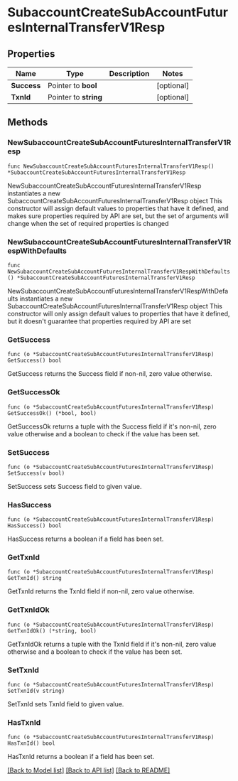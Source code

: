 # SubaccountCreateSubAccountFuturesInternalTransferV1Resp

## Properties

Name | Type | Description | Notes
------------ | ------------- | ------------- | -------------
**Success** | Pointer to **bool** |  | [optional] 
**TxnId** | Pointer to **string** |  | [optional] 

## Methods

### NewSubaccountCreateSubAccountFuturesInternalTransferV1Resp

`func NewSubaccountCreateSubAccountFuturesInternalTransferV1Resp() *SubaccountCreateSubAccountFuturesInternalTransferV1Resp`

NewSubaccountCreateSubAccountFuturesInternalTransferV1Resp instantiates a new SubaccountCreateSubAccountFuturesInternalTransferV1Resp object
This constructor will assign default values to properties that have it defined,
and makes sure properties required by API are set, but the set of arguments
will change when the set of required properties is changed

### NewSubaccountCreateSubAccountFuturesInternalTransferV1RespWithDefaults

`func NewSubaccountCreateSubAccountFuturesInternalTransferV1RespWithDefaults() *SubaccountCreateSubAccountFuturesInternalTransferV1Resp`

NewSubaccountCreateSubAccountFuturesInternalTransferV1RespWithDefaults instantiates a new SubaccountCreateSubAccountFuturesInternalTransferV1Resp object
This constructor will only assign default values to properties that have it defined,
but it doesn't guarantee that properties required by API are set

### GetSuccess

`func (o *SubaccountCreateSubAccountFuturesInternalTransferV1Resp) GetSuccess() bool`

GetSuccess returns the Success field if non-nil, zero value otherwise.

### GetSuccessOk

`func (o *SubaccountCreateSubAccountFuturesInternalTransferV1Resp) GetSuccessOk() (*bool, bool)`

GetSuccessOk returns a tuple with the Success field if it's non-nil, zero value otherwise
and a boolean to check if the value has been set.

### SetSuccess

`func (o *SubaccountCreateSubAccountFuturesInternalTransferV1Resp) SetSuccess(v bool)`

SetSuccess sets Success field to given value.

### HasSuccess

`func (o *SubaccountCreateSubAccountFuturesInternalTransferV1Resp) HasSuccess() bool`

HasSuccess returns a boolean if a field has been set.

### GetTxnId

`func (o *SubaccountCreateSubAccountFuturesInternalTransferV1Resp) GetTxnId() string`

GetTxnId returns the TxnId field if non-nil, zero value otherwise.

### GetTxnIdOk

`func (o *SubaccountCreateSubAccountFuturesInternalTransferV1Resp) GetTxnIdOk() (*string, bool)`

GetTxnIdOk returns a tuple with the TxnId field if it's non-nil, zero value otherwise
and a boolean to check if the value has been set.

### SetTxnId

`func (o *SubaccountCreateSubAccountFuturesInternalTransferV1Resp) SetTxnId(v string)`

SetTxnId sets TxnId field to given value.

### HasTxnId

`func (o *SubaccountCreateSubAccountFuturesInternalTransferV1Resp) HasTxnId() bool`

HasTxnId returns a boolean if a field has been set.


[[Back to Model list]](../README.md#documentation-for-models) [[Back to API list]](../README.md#documentation-for-api-endpoints) [[Back to README]](../README.md)


